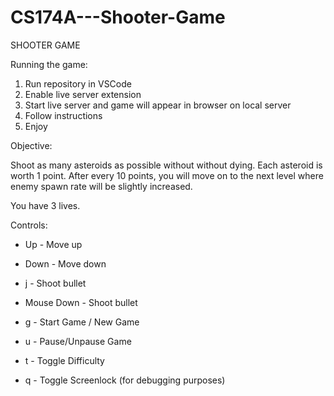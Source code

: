 # CS174A---Shooter-Game

SHOOTER GAME

Running the game:
1. Run repository in VSCode
2. Enable live server extension
3. Start live server and game will appear in browser on local server
4. Follow instructions
5. Enjoy

Objective:

Shoot as many asteroids as possible without without dying.
Each asteroid is worth 1 point.
After every 10 points, you will move on to the next level where enemy spawn rate will be slightly increased.

You have 3 lives. 

Controls:

* Up - Move up
* Down - Move down
* j - Shoot bullet
* Mouse Down - Shoot bullet 


* g - Start Game / New Game
* u - Pause/Unpause Game  
* t - Toggle Difficulty
* q - Toggle Screenlock (for debugging purposes)


